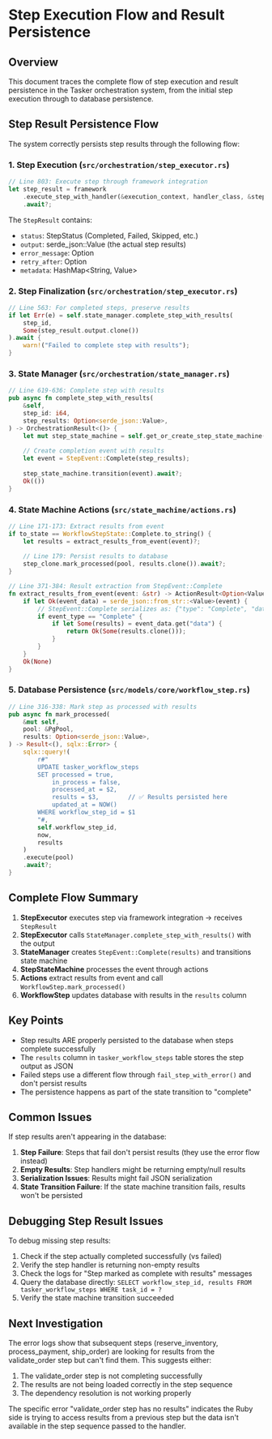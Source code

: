 # Step Execution Flow and Result Persistence

## Overview

This document traces the complete flow of step execution and result persistence in the Tasker orchestration system, from the initial step execution through to database persistence.

## Step Result Persistence Flow

The system correctly persists step results through the following flow:

### 1. Step Execution (`src/orchestration/step_executor.rs`)

```rust
// Line 803: Execute step through framework integration
let step_result = framework
    .execute_step_with_handler(&execution_context, handler_class, &step_config)
    .await?;
```

The `StepResult` contains:
- `status`: StepStatus (Completed, Failed, Skipped, etc.)
- `output`: serde_json::Value (the actual step results)
- `error_message`: Option<String>
- `retry_after`: Option<u32>
- `metadata`: HashMap<String, Value>

### 2. Step Finalization (`src/orchestration/step_executor.rs`)

```rust
// Line 563: For completed steps, preserve results
if let Err(e) = self.state_manager.complete_step_with_results(
    step_id, 
    Some(step_result.output.clone())
).await {
    warn!("Failed to complete step with results");
}
```

### 3. State Manager (`src/orchestration/state_manager.rs`)

```rust
// Line 619-636: Complete step with results
pub async fn complete_step_with_results(
    &self,
    step_id: i64,
    step_results: Option<serde_json::Value>,
) -> OrchestrationResult<()> {
    let mut step_state_machine = self.get_or_create_step_state_machine(step_id).await?;
    
    // Create completion event with results
    let event = StepEvent::Complete(step_results);
    
    step_state_machine.transition(event).await?;
    Ok(())
}
```

### 4. State Machine Actions (`src/state_machine/actions.rs`)

```rust
// Line 171-173: Extract results from event
if to_state == WorkflowStepState::Complete.to_string() {
    let results = extract_results_from_event(event)?;
    
    // Line 179: Persist results to database
    step_clone.mark_processed(pool, results.clone()).await?;
}

// Line 371-384: Result extraction from StepEvent::Complete
fn extract_results_from_event(event: &str) -> ActionResult<Option<Value>> {
    if let Ok(event_data) = serde_json::from_str::<Value>(event) {
        // StepEvent::Complete serializes as: {"type": "Complete", "data": { results }}
        if event_type == "Complete" {
            if let Some(results) = event_data.get("data") {
                return Ok(Some(results.clone()));
            }
        }
    }
    Ok(None)
}
```

### 5. Database Persistence (`src/models/core/workflow_step.rs`)

```rust
// Line 316-338: Mark step as processed with results
pub async fn mark_processed(
    &mut self,
    pool: &PgPool,
    results: Option<serde_json::Value>,
) -> Result<(), sqlx::Error> {
    sqlx::query!(
        r#"
        UPDATE tasker_workflow_steps 
        SET processed = true, 
            in_process = false,
            processed_at = $2,
            results = $3,        // ✅ Results persisted here
            updated_at = NOW()
        WHERE workflow_step_id = $1
        "#,
        self.workflow_step_id,
        now,
        results
    )
    .execute(pool)
    .await?;
}
```

## Complete Flow Summary

1. **StepExecutor** executes step via framework integration → receives `StepResult`
2. **StepExecutor** calls `StateManager.complete_step_with_results()` with the output
3. **StateManager** creates `StepEvent::Complete(results)` and transitions state machine
4. **StepStateMachine** processes the event through actions
5. **Actions** extract results from event and call `WorkflowStep.mark_processed()`
6. **WorkflowStep** updates database with results in the `results` column

## Key Points

- Step results ARE properly persisted to the database when steps complete successfully
- The `results` column in `tasker_workflow_steps` table stores the step output as JSON
- Failed steps use a different flow through `fail_step_with_error()` and don't persist results
- The persistence happens as part of the state transition to "complete"

## Common Issues

If step results aren't appearing in the database:

1. **Step Failure**: Steps that fail don't persist results (they use the error flow instead)
2. **Empty Results**: Step handlers might be returning empty/null results
3. **Serialization Issues**: Results might fail JSON serialization
4. **State Transition Failure**: If the state machine transition fails, results won't be persisted

## Debugging Step Result Issues

To debug missing step results:

1. Check if the step actually completed successfully (vs failed)
2. Verify the step handler is returning non-empty results
3. Check the logs for "Step marked as complete with results" messages
4. Query the database directly: `SELECT workflow_step_id, results FROM tasker_workflow_steps WHERE task_id = ?`
5. Verify the state machine transition succeeded

## Next Investigation

The error logs show that subsequent steps (reserve_inventory, process_payment, ship_order) are looking for results from the validate_order step but can't find them. This suggests either:

1. The validate_order step is not completing successfully
2. The results are not being loaded correctly in the step sequence
3. The dependency resolution is not working properly

The specific error "validate_order step has no results" indicates the Ruby side is trying to access results from a previous step but the data isn't available in the step sequence passed to the handler.